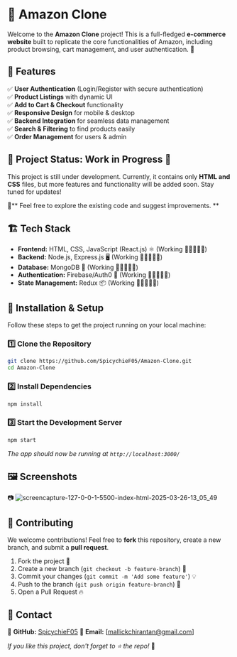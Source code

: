 # 🛒 Amazon Clone

Welcome to the **Amazon Clone** project! This is a full-fledged **e-commerce website** built to replicate the core functionalities of Amazon, including product browsing, cart management, and user authentication. 🚀

## 📌 Features
✅ **User Authentication** (Login/Register with secure authentication) <br/>
✅ **Product Listings** with dynamic UI <br/>
✅ **Add to Cart & Checkout** functionality <br/>
✅ **Responsive Design** for mobile & desktop <br/>
✅ **Backend Integration** for seamless data management <br/>
✅ **Search & Filtering** to find products easily <br/>
✅ **Order Management** for users & admin <br/>

## 🚧 Project Status: Work in Progress 🚧  

This project is still under development. Currently, it contains only **HTML and CSS** files, but more features and functionality will be added soon. Stay tuned for updates!  

📌** Feel free to explore the existing code and suggest improvements.  **


## 🏗 Tech Stack
- **Frontend:** HTML, CSS, JavaScript (React.js) ⚛️  (Working ✋🏻👨🏻‍💻)
- **Backend:** Node.js, Express.js 🖥️  (Working ✋🏻👨🏻‍💻)
- **Database:** MongoDB 🍃  (Working ✋🏻👨🏻‍💻)
- **Authentication:** Firebase/Auth0 🔐  (Working ✋🏻👨🏻‍💻)
- **State Management:** Redux 📦  (Working ✋🏻👨🏻‍💻)

## 🚀 Installation & Setup
Follow these steps to get the project running on your local machine:

### 1️⃣ Clone the Repository
```sh
git clone https://github.com/SpicychieF05/Amazon-Clone.git
cd Amazon-Clone
```

### 2️⃣ Install Dependencies
```sh
npm install
```

### 3️⃣ Start the Development Server
```sh
npm start
```
_The app should now be running at `http://localhost:3000/`_

## 🖼 Screenshots
📷 ![screencapture-127-0-0-1-5500-index-html-2025-03-26-13_05_49](https://github.com/user-attachments/assets/1a22e218-c8b7-47d7-8295-a5c00c16aeac)


## 🤝 Contributing
We welcome contributions! Feel free to **fork** this repository, create a new branch, and submit a **pull request**.

1. Fork the project 🍴
2. Create a new branch (`git checkout -b feature-branch`) 🌱
3. Commit your changes (`git commit -m 'Add some feature'`) 💡
4. Push to the branch (`git push origin feature-branch`) 🚀
5. Open a Pull Request 🔥

## 📧 Contact
📌 **GitHub:** [SpicychieF05](https://github.com/SpicychieF05)
📌 **Email:** [mallickchirantan@gmail.com]

_If you like this project, don't forget to ⭐ the repo!_ 🌟

